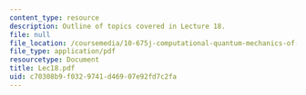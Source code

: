 ```yaml
---
content_type: resource
description: Outline of topics covered in Lecture 18.
file: null
file_location: /coursemedia/10-675j-computational-quantum-mechanics-of-molecular-and-extended-systems-fall-2004/c70308b9f0329741d46907e92fd7c2fa_Lec18.pdf
file_type: application/pdf
resourcetype: Document
title: Lec18.pdf
uid: c70308b9-f032-9741-d469-07e92fd7c2fa
---
```

